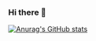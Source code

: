 ### Hi there 👋

[![Anurag's GitHub stats](https://github-readme-stats.vercel.app/api?username=AbStanley)](https://github.com/anuraghazra/github-readme-stats)
